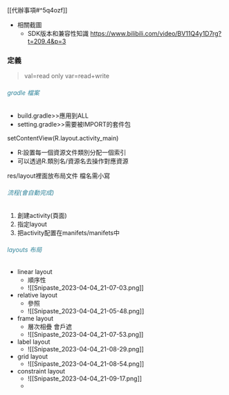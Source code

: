 [[代辦事項#^5q4ozf]]
- 相關截圖
	- SDK版本和兼容性知識 https://www.bilibili.com/video/BV11Q4y1D7rg?t=209.4&p=3


### 定義

> val=read only
> var=read+write
> 
###### <font color="#31859b">gradle 檔案</font>
- build.gradle>>應用到ALL
- setting.gradle>>需要被IMPORT的套件包

setContentView(R.layout.activity_main)
- R:設置每一個資源文件類別分配一個索引
- 可以透過R.類別名/資源名去操作對應資源

res/layout裡面放布局文件 檔名需小寫

###### <font color="#31859b">流程(會自動完成)</font>
1. 創建activity(頁面)
2. 指定layout
3. 把activity配置在manifets/manifets中

###### <font color="#31859b">layouts 布局</font>
- linear layout
	- 順序性
	- ![[Snipaste_2023-04-04_21-07-03.png]]
- relative layout
	- 參照
	- ![[Snipaste_2023-04-04_21-05-48.png]]
- frame layout
	- 層次相疊 會戶遮
	- ![[Snipaste_2023-04-04_21-07-53.png]]
- label layout
	- ![[Snipaste_2023-04-04_21-08-29.png]]
- grid layout
	- ![[Snipaste_2023-04-04_21-08-54.png]]
- constraint layout
	- ![[Snipaste_2023-04-04_21-09-17.png]]
	- 